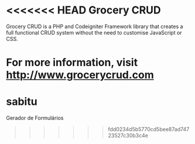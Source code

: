 <<<<<<< HEAD
Grocery CRUD
=============
Grocery CRUD is a PHP and Codeigniter Framework library that creates a full functional CRUD system without the need to customise JavaScript or CSS.

For more information, visit http://www.grocerycrud.com
=======
# sabitu
Gerador de Formulários
>>>>>>> fdd0234d5b5770cd5bee87ad74723527c30b3c4e

